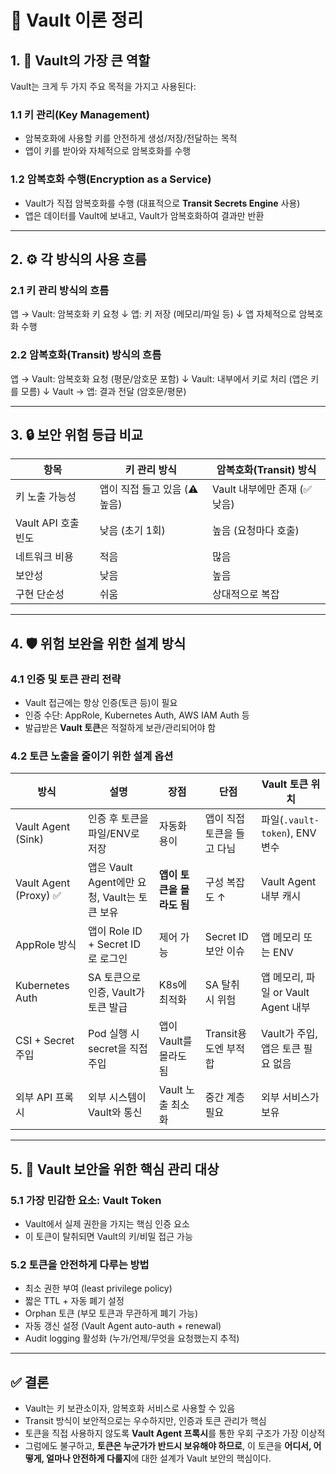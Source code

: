 # 📌 Vault 이론 정리

## 1. 🔑 Vault의 가장 큰 역할

Vault는 크게 두 가지 주요 목적을 가지고 사용된다:

### 1.1 키 관리(Key Management)

- 암복호화에 사용할 키를 안전하게 생성/저장/전달하는 목적
- 앱이 키를 받아와 자체적으로 암복호화를 수행

### 1.2 암복호화 수행(Encryption as a Service)

- Vault가 직접 암복호화를 수행 (대표적으로 **Transit Secrets Engine** 사용)
- 앱은 데이터를 Vault에 보내고, Vault가 암복호화하여 결과만 반환

---

## 2. ⚙️ 각 방식의 사용 흐름

### 2.1 키 관리 방식의 흐름

앱 → Vault: 암복호화 키 요청 ↓ 앱: 키 저장 (메모리/파일 등) ↓ 앱 자체적으로 암복호화 수행

### 2.2 암복호화(Transit) 방식의 흐름

앱 → Vault: 암복호화 요청 (평문/암호문 포함) ↓ Vault: 내부에서 키로 처리 (앱은 키를 모름) ↓ Vault → 앱: 결과 전달 (암호문/평문)

---

## 3. 🔒 보안 위험 등급 비교

| 항목                | 키 관리 방식                 | 암복호화(Transit) 방식       |
| ------------------- | ---------------------------- | ---------------------------- |
| 키 노출 가능성      | 앱이 직접 들고 있음 (⚠️높음) | Vault 내부에만 존재 (✅낮음) |
| Vault API 호출 빈도 | 낮음 (초기 1회)              | 높음 (요청마다 호출)         |
| 네트워크 비용       | 적음                         | 많음                         |
| 보안성              | 낮음                         | 높음                         |
| 구현 단순성         | 쉬움                         | 상대적으로 복잡              |

---

## 4. 🛡️ 위험 보완을 위한 설계 방식

### 4.1 인증 및 토큰 관리 전략

- Vault 접근에는 항상 인증(토큰 등)이 필요
- 인증 수단: AppRole, Kubernetes Auth, AWS IAM Auth 등
- 발급받은 **Vault 토큰**은 적절하게 보관/관리되어야 함

### 4.2 토큰 노출을 줄이기 위한 설계 옵션

| 방식                   | 설명                                         | 장점                      | 단점                       | Vault 토큰 위치                     |
| ---------------------- | -------------------------------------------- | ------------------------- | -------------------------- | ----------------------------------- |
| Vault Agent (Sink)     | 인증 후 토큰을 파일/ENV로 저장               | 자동화 용이               | 앱이 직접 토큰을 들고 다님 | 파일(`.vault-token`), ENV 변수      |
| Vault Agent (Proxy) ✅ | 앱은 Vault Agent에만 요청, Vault는 토큰 보유 | **앱이 토큰을 몰라도 됨** | 구성 복잡도 ↑              | Vault Agent 내부 캐시               |
| AppRole 방식           | 앱이 Role ID + Secret ID로 로그인            | 제어 가능                 | Secret ID 보안 이슈        | 앱 메모리 또는 ENV                  |
| Kubernetes Auth        | SA 토큰으로 인증, Vault가 토큰 발급          | K8s에 최적화              | SA 탈취 시 위험            | 앱 메모리, 파일 or Vault Agent 내부 |
| CSI + Secret 주입      | Pod 실행 시 secret을 직접 주입               | 앱이 Vault를 몰라도 됨    | Transit용도엔 부적합       | Vault가 주입, 앱은 토큰 필요 없음   |
| 외부 API 프록시        | 외부 시스템이 Vault와 통신                   | Vault 노출 최소화         | 중간 계층 필요             | 외부 서비스가 보유                  |

---

## 5. 🧩 Vault 보안을 위한 핵심 관리 대상

### 5.1 가장 민감한 요소: **Vault Token**

- Vault에서 실제 권한을 가지는 핵심 인증 요소
- 이 토큰이 탈취되면 Vault의 키/비밀 접근 가능

### 5.2 토큰을 안전하게 다루는 방법

- 최소 권한 부여 (least privilege policy)
- 짧은 TTL + 자동 폐기 설정
- Orphan 토큰 (부모 토큰과 무관하게 폐기 가능)
- 자동 갱신 설정 (Vault Agent auto-auth + renewal)
- Audit logging 활성화 (누가/언제/무엇을 요청했는지 추적)

---

## ✅ 결론

- Vault는 키 보관소이자, 암복호화 서비스로 사용할 수 있음
- Transit 방식이 보안적으로는 우수하지만, 인증과 토큰 관리가 핵심
- 토큰을 직접 사용하지 않도록 **Vault Agent 프록시**를 통한 우회 구조가 가장 이상적
- 그럼에도 불구하고, **토큰은 누군가가 반드시 보유해야 하므로**, 이 토큰을 **어디서, 어떻게, 얼마나 안전하게 다룰지**에 대한 설계가 Vault 보안의 핵심이다.

